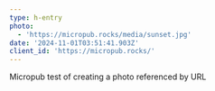 ```yaml
---
type: h-entry
photo:
  - 'https://micropub.rocks/media/sunset.jpg'
date: '2024-11-01T03:51:41.903Z'
client_id: 'https://micropub.rocks/'
---
```

Micropub test of creating a photo referenced by URL
